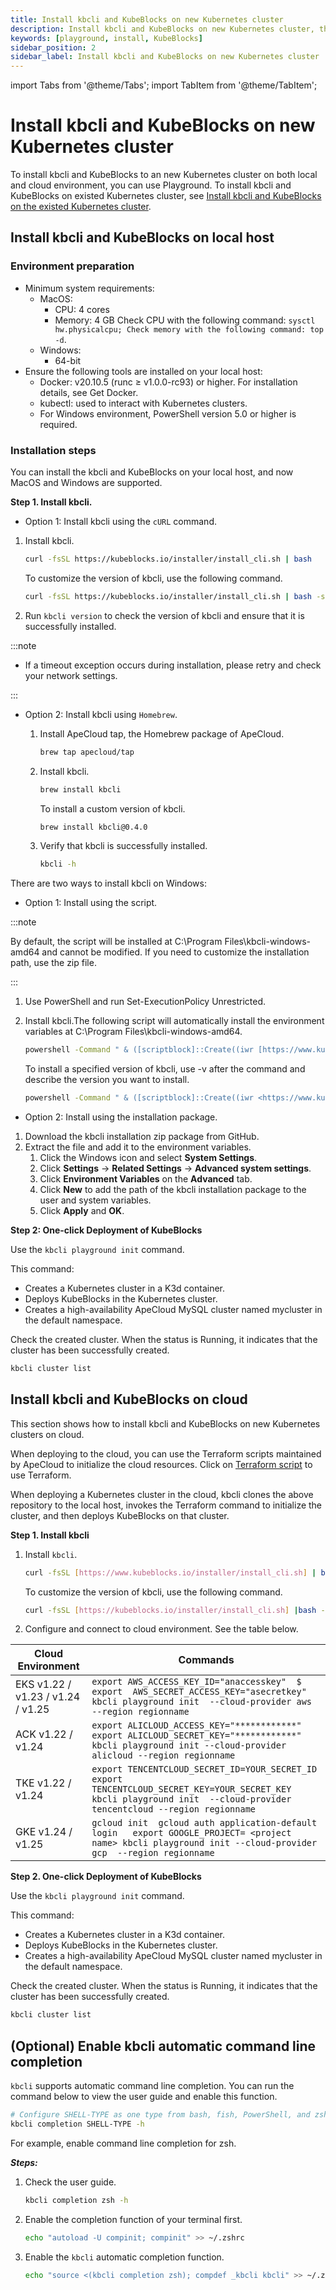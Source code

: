 ```yaml
---
title: Install kbcli and KubeBlocks on new Kubernetes cluster
description: Install kbcli and KubeBlocks on new Kubernetes cluster, the environment is clean
keywords: [playground, install, KubeBlocks]
sidebar_position: 2
sidebar_label: Install kbcli and KubeBlocks on new Kubernetes cluster
---
```


import Tabs from '@theme/Tabs';
import TabItem from '@theme/TabItem';

# Install kbcli and KubeBlocks on new Kubernetes cluster

To install kbcli and KubeBlocks to an new Kubernetes cluster on both local and cloud environment, you can use Playground. To install kbcli and KubeBlocks on existed Kubernetes cluster, see [Install kbcli and KubeBlocks on the existed Kubernetes cluster](./install-kbcli-and-kubeblocks-on-the-existed-kubernetes-clusters.md).

## Install kbcli and KubeBlocks on local host

### Environment preparation

- Minimum system requirements:
  - MacOS:
    - CPU: 4 cores
    - Memory: 4 GB
    Check CPU with the following command: `sysctl hw.physicalcpu; Check memory with the following command: top -d`.
  - Windows:
    - 64-bit
- Ensure the following tools are installed on your local host:
  - Docker: v20.10.5 (runc ≥ v1.0.0-rc93) or higher. For installation details, see Get Docker.
  - kubectl: used to interact with Kubernetes clusters.
  - For Windows environment, PowerShell version 5.0 or higher is required.

### Installation steps

You can install the kbcli and KubeBlocks on your local host, and now MacOS and Windows are supported.

**Step 1. Install kbcli.**

<Tabs>
<TabItem value="MacOS" label="MacOS" default>

- Option 1: Install kbcli using the `cURL` command.

1. Install kbcli.

   ```bash
   curl -fsSL https://kubeblocks.io/installer/install_cli.sh | bash
   ```

   To customize the version of kbcli, use the following command.

   ```bash
   curl -fsSL https://kubeblocks.io/installer/install_cli.sh | bash -s versionnumber
   ```

2. Run `kbcli version` to check the version of kbcli and ensure that it is successfully installed.

:::note

- If a timeout exception occurs during installation, please retry and check your network settings.

:::

- Option 2: Install kbcli using `Homebrew`.

    1. Install ApeCloud tap, the Homebrew package of ApeCloud.

        ```bash
        brew tap apecloud/tap
        ```

    2. Install kbcli.

        ```bash
        brew install kbcli
        ```

        To install a custom version of kbcli.

        ```bash
        brew install kbcli@0.4.0
        ```

    3. Verify that kbcli is successfully installed.

        ```bash
        kbcli -h
        ```

</TabItem>

<TabItem value="Windows" label="Windows">

There are two ways to install kbcli on Windows:

- Option 1: Install using the script.

:::note

By default, the script will be installed at C:\Program Files\kbcli-windows-amd64 and cannot be modified.
If you need to customize the installation path, use the zip file.

:::

1. Use PowerShell and run Set-ExecutionPolicy Unrestricted.
2. Install kbcli.The following script will automatically install the environment variables at C:\Program Files\kbcli-windows-amd64.

    ```bash
    powershell -Command " & ([scriptblock]::Create((iwr [https://www.kubeblocks.io/installer/install_cli.ps1])))"
    ```

    To install a specified version of kbcli, use -v after the command and describe the version you want to install.

    ```bash
    powershell -Command " & ([scriptblock]::Create((iwr <https://www.kubeblocks.io/installer/install_cli.ps1>))) -v 0.5.0-beta.1"
    ```

- Option 2: Install using the installation package.

1. Download the kbcli installation zip package from GitHub.
2. Extract the file and add it to the environment variables.
    1. Click the Windows icon and select **System Settings**.
    2. Click **Settings** -> **Related Settings** -> **Advanced system settings**.
    3. Click **Environment Variables** on the **Advanced** tab.
    4. Click **New** to add the path of the kbcli installation package to the user and system variables.
    5. Click **Apply** and **OK**.

</TabItem>
</Tabs>

**Step 2: One-click Deployment of KubeBlocks**

Use the `kbcli playground init` command.

This command:

- Creates a Kubernetes cluster in a K3d container.
- Deploys KubeBlocks in the Kubernetes cluster.
- Creates a high-availability ApeCloud MySQL cluster named mycluster in the default namespace.

Check the created cluster. When the status is Running, it indicates that the cluster has been successfully created.

```bash
kbcli cluster list
```

## Install kbcli and KubeBlocks on cloud

This section shows how to install kbcli and KubeBlocks on new Kubernetes clusters on cloud.

When deploying to the cloud, you can use the Terraform scripts maintained by ApeCloud to initialize the cloud resources. Click on [Terraform script](https://github.com/apecloud/cloud-provider) to use Terraform.

When deploying a Kubernetes cluster in the cloud, kbcli clones the above repository to the local host, invokes the Terraform command to initialize the cluster, and then deploys KubeBlocks on that cluster.

**Step 1. Install kbcli**

1. Install `kbcli`.

   ```bash
   curl -fsSL [https://www.kubeblocks.io/installer/install_cli.sh] | bash
   ```

   To customize the version of kbcli, use the following command.

   ```bash
   curl -fsSL [https://kubeblocks.io/installer/install_cli.sh] |bash -s versionnumber
   ```

2. Configure and connect to cloud environment. See the table below.

| Cloud Environment                 | Commands                                                                                                                                                                |
|-----------------------------------|-------------------------------------------------------------------------------------------------------------------------------------------------------------------------|
| EKS v1.22 / v1.23 / v1.24 / v1.25 | `export AWS_ACCESS_KEY_ID="anaccesskey"  $ export  AWS_SECRET_ACCESS_KEY="asecretkey"  kbcli playground init  --cloud-provider aws --region regionname`                 |
| ACK v1.22 / v1.24                 | `export ALICLOUD_ACCESS_KEY="************"  export ALICLOUD_SECRET_KEY="************"  kbcli playground init --cloud-provider alicloud --region regionname`             |
| TKE v1.22 / v1.24                 | `export TENCENTCLOUD_SECRET_ID=YOUR_SECRET_ID  export  TENCENTCLOUD_SECRET_KEY=YOUR_SECRET_KEY  kbcli playground init  --cloud-provider tencentcloud --region regionname` |
| GKE v1.24 / v1.25                 | `gcloud init  gcloud auth application-default login   export GOOGLE_PROJECT= <project name> kbcli playground init --cloud-provider gcp  --region regionname`            |

**Step 2. One-click Deployment of KubeBlocks**

Use the `kbcli playground init` command.

This command:

- Creates a Kubernetes cluster in a K3d container.
- Deploys KubeBlocks in the Kubernetes cluster.
- Creates a high-availability ApeCloud MySQL cluster named mycluster in the default namespace.

Check the created cluster. When the status is Running, it indicates that the cluster has been successfully created.

```bash
kbcli cluster list
```

## (Optional) Enable kbcli automatic command line completion

`kbcli` supports automatic command line completion. You can run the command below to view the user guide and enable this function.

```bash
# Configure SHELL-TYPE as one type from bash, fish, PowerShell, and zsh
kbcli completion SHELL-TYPE -h
```

For example, enable command line completion for zsh.

***Steps:***

1. Check the user guide.

    ```bash
    kbcli completion zsh -h
    ```

2. Enable the completion function of your terminal first.

    ```bash
    echo "autoload -U compinit; compinit" >> ~/.zshrc
    ```

3. Enable the `kbcli` automatic completion function.

    ```bash
    echo "source <(kbcli completion zsh); compdef _kbcli kbcli" >> ~/.zshrc
    ```
